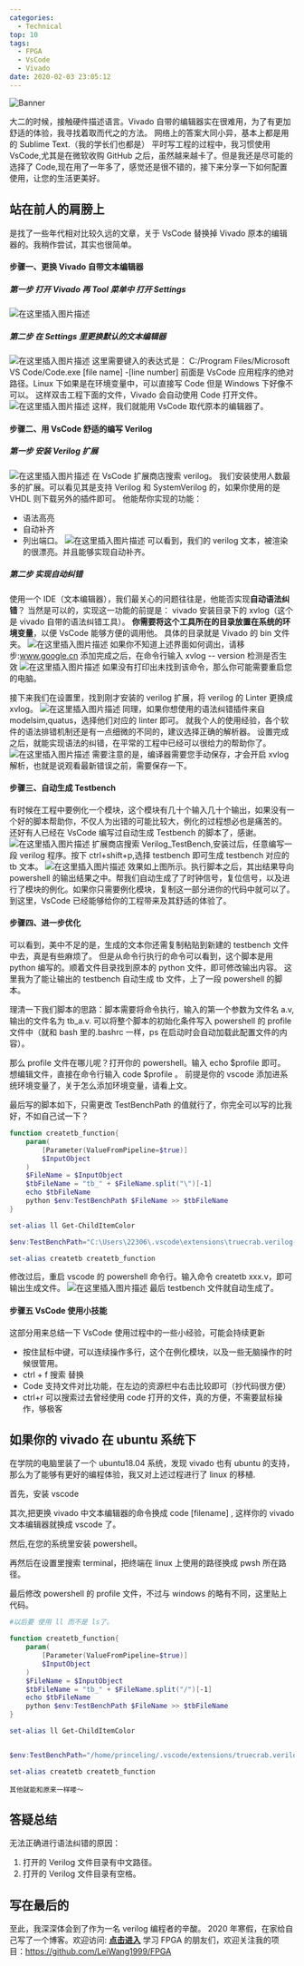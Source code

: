 ```yaml
---
categories:
  - Technical
top: 10
tags:
  - FPGA
  - VsCode
  - Vivado
date: 2020-02-03 23:05:12
---
```


![Banner	](http://leiblog.wang/static/image/2020/8/adventurealtitude.jpg)

大二的时候，接触硬件描述语言。Vivado 自带的编辑器实在很难用，为了有更加舒适的体验，我寻找着取而代之的方法。
网络上的答案大同小异，基本上都是用的 Sublime Text.（我的学长们也都是）
平时写工程的过程中，我习惯使用 VsCode,尤其是在微软收购 GitHub 之后，虽然越来越卡了。但是我还是尽可能的选择了 Code,现在用了一年多了，感觉还是很不错的，接下来分享一下如何配置使用，让您的生活更美好。

<!-- more -->

## 站在前人的肩膀上

是找了一些年代相对比较久远的文章，关于 VsCode 替换掉 Vivado 原本的编辑器的。我稍作尝试，其实也很简单。

#### 步骤一、更换 Vivado 自带文本编辑器

##### 第一步 打开 Vivado 再 Tool 菜单中 打开 Settings

![在这里插入图片描述](https://img-blog.csdnimg.cn/20190730172400496.jpg?x-oss-process=image/watermark,type_ZmFuZ3poZW5naGVpdGk,shadow_10,text_aHR0cHM6Ly9ibG9nLmNzZG4ubmV0L3FxXzM5NDk4NzAx,size_16,color_FFFFFF,t_70)

##### 第二步 在 Settings 里更换默认的文本编辑器

![在这里插入图片描述](https://img-blog.csdnimg.cn/20190730172425179.jpg?x-oss-process=image/watermark,type_ZmFuZ3poZW5naGVpdGk,shadow_10,text_aHR0cHM6Ly9ibG9nLmNzZG4ubmV0L3FxXzM5NDk4NzAx,size_16,color_FFFFFF,t_70)
这里需要键入的表达式是： C:/Program Files/Microsoft VS Code/Code.exe [file name] -[line number]
前面是 VsCode 应用程序的绝对路径。Linux 下如果是在环境变量中，可以直接写 Code 但是 Windows 下好像不可以。
这样双击工程下面的文件，Vivado 会自动使用 Code 打开文件。
![在这里插入图片描述](https://img-blog.csdnimg.cn/20190730172648606.jpg?x-oss-process=image/watermark,type_ZmFuZ3poZW5naGVpdGk,shadow_10,text_aHR0cHM6Ly9ibG9nLmNzZG4ubmV0L3FxXzM5NDk4NzAx,size_16,color_FFFFFF,t_70)
这样，我们就能用 VsCode 取代原本的编辑器了。

#### 步骤二、用 VsCode 舒适的编写 Verilog

##### 第一步 安装 Verilog 扩展

![在这里插入图片描述](https://img-blog.csdnimg.cn/20190730172831152.jpg?x-oss-process=image/watermark,type_ZmFuZ3poZW5naGVpdGk,shadow_10,text_aHR0cHM6Ly9ibG9nLmNzZG4ubmV0L3FxXzM5NDk4NzAx,size_16,color_FFFFFF,t_70)
在 VsCode 扩展商店搜索 verilog。
我们安装使用人数最多的扩展。可以看见其是支持 Verilog 和 SystemVerilog 的，如果你使用的是 VHDL 则下载另外的插件即可。
他能帮你实现的功能：

- 语法高亮
- 自动补齐
- 列出端口。
  ![在这里插入图片描述](https://img-blog.csdnimg.cn/20190730173249308.jpg?x-oss-process=image/watermark,type_ZmFuZ3poZW5naGVpdGk,shadow_10,text_aHR0cHM6Ly9ibG9nLmNzZG4ubmV0L3FxXzM5NDk4NzAx,size_16,color_FFFFFF,t_70)
  可以看到，我们的 verilog 文本，被渲染的很漂亮。并且能够实现自动补齐。

##### 第二步 实现自动纠错

使用一个 IDE（文本编辑器），我们最关心的问题往往是，他能否实现**自动语法纠错**？
当然是可以的，实现这一功能的前提是：
vivado 安装目录下的 xvlog（这个是 vivado 自带的语法纠错工具）。
**你需要将这个工具所在的目录放置在系统的环境变量**，以便 VsCode 能够方便的调用他。
具体的目录就是 Vivado 的 bin 文件夹。
![在这里插入图片描述](https://img-blog.csdnimg.cn/20190730173554915.jpg?x-oss-process=image/watermark,type_ZmFuZ3poZW5naGVpdGk,shadow_10,text_aHR0cHM6Ly9ibG9nLmNzZG4ubmV0L3FxXzM5NDk4NzAx,size_16,color_FFFFFF,t_70)
如果你不知道上述界面如何调出，请移步:www.google.cn
添加完成之后，在命令行输入 xvlog -- version 检测是否生效
![在这里插入图片描述](https://img-blog.csdnimg.cn/20190730173907830.jpg?x-oss-process=image/watermark,type_ZmFuZ3poZW5naGVpdGk,shadow_10,text_aHR0cHM6Ly9ibG9nLmNzZG4ubmV0L3FxXzM5NDk4NzAx,size_16,color_FFFFFF,t_70)
如果没有打印出未找到该命令，那么你可能需要重启您的电脑。

接下来我们在设置里，找到刚才安装的 verilog 扩展，将 verilog 的 Linter 更换成 xvlog。
![在这里插入图片描述](https://img-blog.csdnimg.cn/2019073017403368.jpg?x-oss-process=image/watermark,type_ZmFuZ3poZW5naGVpdGk,shadow_10,text_aHR0cHM6Ly9ibG9nLmNzZG4ubmV0L3FxXzM5NDk4NzAx,size_16,color_FFFFFF,t_70)
同理，如果你想使用的语法纠错插件来自 modelsim,quatus，选择他们对应的 linter 即可。
就我个人的使用经验，各个软件的语法排错机制还是有一点细微的不同的，建议选择正确的解析器。
设置完成之后，就能实现语法的纠错，在平常的工程中已经可以很给力的帮助你了。
![在这里插入图片描述](https://img-blog.csdnimg.cn/20190730174127342.jpg?x-oss-process=image/watermark,type_ZmFuZ3poZW5naGVpdGk,shadow_10,text_aHR0cHM6Ly9ibG9nLmNzZG4ubmV0L3FxXzM5NDk4NzAx,size_16,color_FFFFFF,t_70)
需要注意的是，编译器需要您手动保存，才会开启 xvlog 解析，也就是说观看最新错误之前，需要保存一下。

#### 步骤三、自动生成 Testbench

有时候在工程中要例化一个模块，这个模块有几十个输入几十个输出，如果没有一个好的脚本帮助你，不仅人为出错的可能比较大，例化的过程想必也是痛苦的。
还好有人已经在 VsCode 编写过自动生成 Testbench 的脚本了，感谢。
![在这里插入图片描述](https://img-blog.csdnimg.cn/20190730174338671.jpg?x-oss-process=image/watermark,type_ZmFuZ3poZW5naGVpdGk,shadow_10,text_aHR0cHM6Ly9ibG9nLmNzZG4ubmV0L3FxXzM5NDk4NzAx,size_16,color_FFFFFF,t_70)
扩展商店搜索 Verilog_TestBench,安装过后，任意编写一段 verilog 程序。按下 ctrl+shift+p,选择 testbench 即可生成 testbench 对应的 tb 文本。
![在这里插入图片描述](https://img-blog.csdnimg.cn/20190730174455337.jpg?x-oss-process=image/watermark,type_ZmFuZ3poZW5naGVpdGk,shadow_10,text_aHR0cHM6Ly9ibG9nLmNzZG4ubmV0L3FxXzM5NDk4NzAx,size_16,color_FFFFFF,t_70)
效果如上图所示。执行脚本之后，其出结果导向 powershell 的输出结果之中。帮我们自动生成了了时钟信号，复位信号，以及进行了模块的例化。如果你只需要例化模块，复制这一部分进你的代码中就可以了。到这里，VsCode 已经能够给你的工程带来及其舒适的体验了。

#### 步骤四、进一步优化

可以看到，美中不足的是，生成的文本你还需复制粘贴到新建的 testbench 文件中去，真是有些麻烦了。
但是从命令行执行的命令可以看到，这个脚本是用 python 编写的。顺着文件目录找到原本的 python 文件，即可修改输出内容。
这里我为了能让输出的 testbench 自动生成 tb 文件，上了一段 powershell 的脚本。

理清一下我们脚本的思路：脚本需要将命令执行，输入的第一个参数为文件名 a.v,输出的文件名为 tb_a.v.
可以将整个脚本的初始化条件写入 powershell 的 profile 文件中（就和 bash 里的.bashrc 一样，ps 在启动时会自动加载此配置文件的内容）。

那么 profile 文件在哪儿呢？打开你的 powershell。输入 echo $profile 即可。
想编辑文件，直接在命令行输入 code $profile 。
前提是你的 vscode 添加进系统环境变量了，关于怎么添加环境变量，请看上文。

最后写的脚本如下，只需更改 TestBenchPath 的值就行了，你完全可以写的比我好，不如自己试一下？

```powershell
function createtb_function{
    param(
        [Parameter(ValueFromPipeline=$true)]
        $InputObject
    )
    $FileName = $InputObject
    $tbFileName = "tb_" + $FileName.split("\")[-1]
    echo $tbFileName
    python $env:TestBenchPath $FileName >> $tbFileName
}

set-alias ll Get-ChildItemColor

$env:TestBenchPath="C:\Users\22306\.vscode\extensions\truecrab.verilog-testbench-instance-0.0.5\out\vTbgenerator.py"

set-alias createtb createtb_function
```

修改过后，重启 vscode 的 powershell 命令行。输入命令 createtb xxx.v，即可输出生成文件。
![在这里插入图片描述](https://img-blog.csdnimg.cn/2019073017491592.jpg?x-oss-process=image/watermark,type_ZmFuZ3poZW5naGVpdGk,shadow_10,text_aHR0cHM6Ly9ibG9nLmNzZG4ubmV0L3FxXzM5NDk4NzAx,size_16,color_FFFFFF,t_70)
最后 testbench 文件就自动生成了。

#### 步骤五 VsCode 使用小技能

这部分用来总结一下 VsCode 使用过程中的一些小经验，可能会持续更新

- 按住鼠标中键，可以连续操作多行，这个在例化模块，以及一些无脑操作的时候很管用。
- ctrl + f 搜索 替换
- Code 支持文件对比功能，在左边的资源栏中右击比较即可（抄代码很方便）
- ctrl+r 可以搜索过去曾经使用 code 打开的文件，真的方便，不需要鼠标操作，够极客

## 如果你的 vivado 在 ubuntu 系统下

在学院的电脑里装了一个 ubuntu18.04 系统，发现 vivado 也有 ubuntu 的支持，那么为了能够有更好的编程体验，我又对上述过程进行了 linux 的移植.

首先，安装 vscode

其次,把更换 vivado 中文本编辑器的命令换成 code [filename] , 这样你的 vivado 文本编辑器就换成 vscode 了。

然后,在您的系统里安装 powershell。

再然后在设置里搜索 terminal，把终端在 linux 上使用的路径换成 pwsh 所在路径。

最后修改 powershell 的 profile 文件，不过与 windows 的略有不同，这里贴上代码。

```powershell
#以后要 使用 ll 而不是 ls了。

function createtb_function{
    param(
        [Parameter(ValueFromPipeline=$true)]
        $InputObject
    )
    $FileName = $InputObject
    $tbFileName = "tb_" + $FileName.split("/")[-1]
    echo $tbFileName
    python $env:TestBenchPath $FileName >> $tbFileName
}

set-alias ll Get-ChildItemColor


$env:TestBenchPath="/home/princeling/.vscode/extensions/truecrab.verilog-testbench-instance-0.0.5/out/vTbgenerator.py"

set-alias createtb createtb_function
```

    其他就能和原来一样喽～

## 答疑总结

无法正确进行语法纠错的原因：

1. 打开的 Verilog 文件目录有中文路径。
2. 打开的 Verilog 文件目录有空格。

## 写在最后的

至此，我深深体会到了作为一名 verilog 编程者的辛酸。
2020 年寒假，在家给自己写了一个博客。欢迎访问:
[**点击进入**](http://www.leiblog.wang)
学习 FPGA 的朋友们，欢迎关注我的项目：https://github.com/LeiWang1999/FPGA
